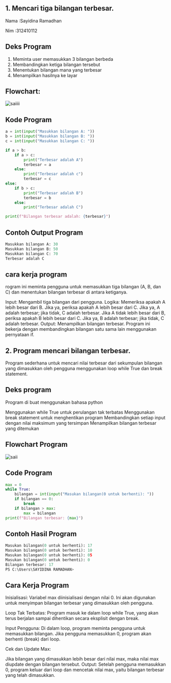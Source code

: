 ## 1. Mencari tiga bilangan terbesar.
Nama :Sayidina Ramadhan


Nim :312410112
## Deks Program
1. Meminta user memasukkan 3 bilangan berbeda
2. Membandingkan ketiga bilangan tersebut
3. Menentukan bilangan mana yang terbesar
4. Menampilkan hasilnya ke layar
## Flowchart:
![saiiii](https://github.com/user-attachments/assets/8677a0c9-975a-4735-949f-8b7316a50bce)
## Kode Program 
```python
a = int(input("Masukkan bilangan A: "))
b = int(input("Masukkan bilangan B: "))
c = int(input("Masukkan bilangan C: "))

if a > b:
    if a > c:
        print("Terbesar adalah A")
        terbesar = a
    else:
        print("Terbesar adalah c")
        terbesar = c
else:
    if b > c:
        print("Terbesar adalah B")
        terbesar = b
    else:
        print("Terbesar adalah C")

print(f"Bilangan terbesar adalah: {terbesar}")
```
## Contoh Output Program 
```python
Masukkan bilangan A: 30
Masukkan bilangan B: 50
Masukkan bilangan C: 70
Terbesar adalah C
```
## cara kerja program 
rogram ini meminta pengguna untuk memasukkan tiga bilangan (A, B, dan C) dan menentukan bilangan terbesar di antara ketiganya.

Input: Mengambil tiga bilangan dari pengguna.
Logika:
Memeriksa apakah A lebih besar dari B.
Jika ya, periksa apakah A lebih besar dari C. Jika ya, A adalah terbesar; jika tidak, C adalah terbesar.
Jika A tidak lebih besar dari B, periksa apakah B lebih besar dari C. Jika ya, B adalah terbesar; jika tidak, C adalah terbesar.
Output: Menampilkan bilangan terbesar.
Program ini bekerja dengan membandingkan bilangan satu sama lain menggunakan pernyataan if.


## 2. Program mencari bilangan terbesar.
Program sederhana untuk mencari nilai terbesar dari sekumpulan bilangan yang dimasukkan oleh pengguna menggunakan loop while True dan break statement.

## Deks program
Program di buat menggunakan bahasa python

Menggunakan while True untuk perulangan tak terbatas
Menggunakan break statement untuk menghentikan program
Membandingkan setiap input dengan nilai maksimum yang tersimpan
Menampilkan bilangan terbesar yang ditemukan

## Flowchart Program
![saii](https://github.com/user-attachments/assets/e1078b35-2a06-4adf-968e-f0a311a1813f)

## Code Program
```Python
max = 0                                              
while True:                                          
    bilangan = int(input("Masukan bilangan(0 untuk berhenti): "))  
    if bilangan == 0:                               
        break                                       
    if bilangan > max:                     
        max = bilangan                     
print(f"Bilangan terbesar: {max}")
```
## Contoh Hasil Program
```Python
Masukan bilangan(0 untuk berhenti): 17
Masukan bilangan(0 untuk berhenti): 10
Masukan bilangan(0 untuk berhenti): 05
Masukan bilangan(0 untuk berhenti): 0
Bilangan terbesar: 17
PS C:\Users\SAYIDINA RAMADHAN> 
```
## Cara Kerja Program
Inisialisasi: Variabel max diinisialisasi dengan nilai 0. Ini akan digunakan untuk menyimpan bilangan terbesar yang dimasukkan oleh pengguna.

Loop Tak Terbatas: Program masuk ke dalam loop while True, yang akan terus berjalan sampai dihentikan secara eksplisit dengan break.

Input Pengguna: Di dalam loop, program meminta pengguna untuk memasukkan bilangan. Jika pengguna memasukkan 0, program akan berhenti (break) dari loop.

Cek dan Update Max:

Jika bilangan yang dimasukkan lebih besar dari nilai max, maka nilai max diupdate dengan bilangan tersebut.
Output: Setelah pengguna memasukkan 0, program keluar dari loop dan mencetak nilai max, yaitu bilangan terbesar yang telah dimasukkan.

